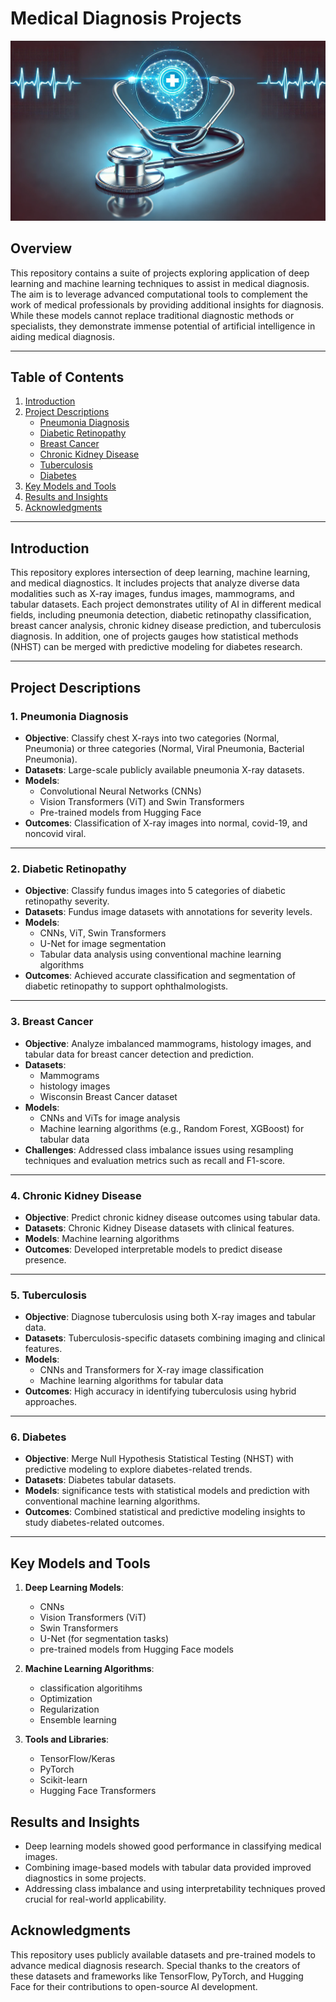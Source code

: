 # Medical Diagnosis Projects
![Medical Diagnosis Projects Banner](medAI.png)

## Overview

This repository contains a suite of projects exploring application of deep learning and machine learning techniques to assist in medical diagnosis. The aim is to leverage advanced computational tools to complement the work of medical professionals by providing additional insights for diagnosis. While these models cannot replace traditional diagnostic methods or specialists, they demonstrate immense potential of artificial intelligence in aiding medical diagnosis.

---

## Table of Contents

1. [Introduction](#introduction)
2. [Project Descriptions](#project-descriptions)
   - [Pneumonia Diagnosis](#1-pneumonia-diagnosis)
   - [Diabetic Retinopathy](#2-diabetic-retinopathy)
   - [Breast Cancer](#3-breast-cancer)
   - [Chronic Kidney Disease](#4-chronic-kidney-disease)
   - [Tuberculosis](#5-tuberculosis)
   - [Diabetes](#6-diabetes)
3. [Key Models and Tools](#key-models-and-tools)
4. [Results and Insights](#results-and-insights)
5. [Acknowledgments](#acknowledgments)

---

## Introduction

This repository explores intersection of deep learning, machine learning, and medical diagnostics. It includes projects that analyze diverse data modalities such as X-ray images, fundus images, mammograms, and tabular datasets. Each project demonstrates utility of AI in different medical fields, including pneumonia detection, diabetic retinopathy classification, breast cancer analysis, chronic kidney disease prediction, and tuberculosis diagnosis. In addition, one of projects gauges how statistical methods (NHST) can be merged with predictive modeling for diabetes research.

---

## Project Descriptions

### 1. Pneumonia Diagnosis
- **Objective**: Classify chest X-rays into two categories (Normal, Pneumonia) or three categories (Normal, Viral Pneumonia, Bacterial Pneumonia).
- **Datasets**: Large-scale publicly available pneumonia X-ray datasets.
- **Models**: 
  - Convolutional Neural Networks (CNNs)
  - Vision Transformers (ViT) and Swin Transformers
  - Pre-trained models from Hugging Face
- **Outcomes**: Classification of X-ray images into normal, covid-19, and noncovid viral.

---

### 2. Diabetic Retinopathy
- **Objective**: Classify fundus images into 5 categories of diabetic retinopathy severity.
- **Datasets**: Fundus image datasets with annotations for severity levels.
- **Models**:
  - CNNs, ViT, Swin Transformers
  - U-Net for image segmentation
  - Tabular data analysis using conventional machine learning algorithms
- **Outcomes**: Achieved accurate classification and segmentation of diabetic retinopathy to support ophthalmologists.

---

### 3. Breast Cancer
- **Objective**: Analyze imbalanced mammograms, histology images, and tabular data for breast cancer detection and prediction.
- **Datasets**: 
  - Mammograms
  - histology images
  - Wisconsin Breast Cancer dataset
- **Models**:
  - CNNs and ViTs for image analysis
  - Machine learning algorithms (e.g., Random Forest, XGBoost) for tabular data
- **Challenges**: Addressed class imbalance issues using resampling techniques and evaluation metrics such as recall and F1-score.

---

### 4. Chronic Kidney Disease
- **Objective**: Predict chronic kidney disease outcomes using tabular data.
- **Datasets**: Chronic Kidney Disease datasets with clinical features.
- **Models**: Machine learning algorithms 
- **Outcomes**: Developed interpretable models to predict disease presence.

---

### 5. Tuberculosis
- **Objective**: Diagnose tuberculosis using both X-ray images and tabular data.
- **Datasets**: Tuberculosis-specific datasets combining imaging and clinical features.
- **Models**:
  - CNNs and Transformers for X-ray image classification
  - Machine learning algorithms for tabular data
- **Outcomes**: High accuracy in identifying tuberculosis using hybrid approaches.

---

### 6. Diabetes
- **Objective**: Merge Null Hypothesis Statistical Testing (NHST) with predictive modeling to explore diabetes-related trends.
- **Datasets**: Diabetes tabular datasets.
- **Models**: significance tests with statistical models and prediction with conventional machine learning algorithms.
- **Outcomes**: Combined statistical and predictive modeling insights to study diabetes-related outcomes.

---

## Key Models and Tools

1. **Deep Learning Models**:
   - CNNs
   - Vision Transformers (ViT)
   - Swin Transformers
   - U-Net (for segmentation tasks)
   - pre-trained models from Hugging Face models 

2. **Machine Learning Algorithms**:
   - classification algoritihms 
   - Optimization
   - Regularization
   - Ensemble learning

3. **Tools and Libraries**:
   - TensorFlow/Keras
   - PyTorch
   - Scikit-learn
   - Hugging Face Transformers

## Results and Insights
- Deep learning models showed good performance in classifying medical images.
- Combining image-based models with tabular data provided improved diagnostics in some projects.
- Addressing class imbalance and using interpretability techniques proved crucial for real-world applicability.

## Acknowledgments
This repository uses publicly available datasets and pre-trained models to advance medical diagnosis research. Special thanks to the creators of these datasets and frameworks like TensorFlow, PyTorch, and Hugging Face for their contributions to open-source AI development.
